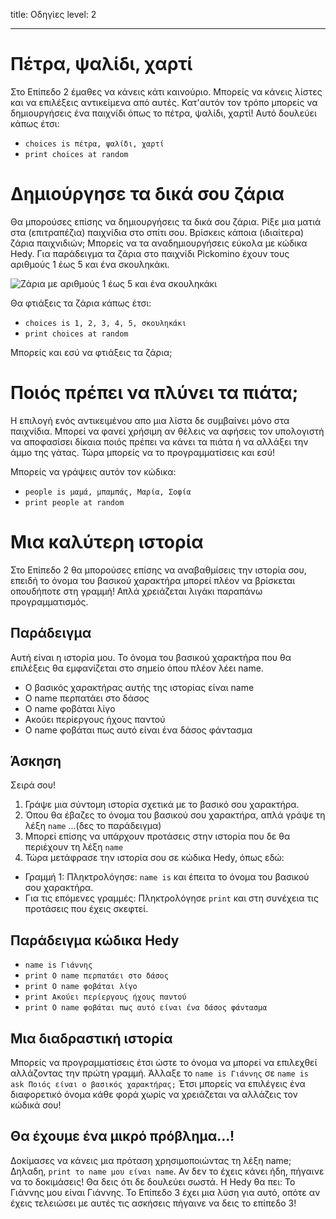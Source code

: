 title: Οδηγίες level: 2

---

# Πέτρα, ψαλίδι, χαρτί

Στο Επίπεδο 2 έμαθες να κάνεις κάτι καινούριο. Μπορείς να κάνεις λίστες και να επιλέξεις αντικείμενα από αυτές. Κατ'αυτόν τον τρόπο μπορείς να δημιουργήσεις ένα παιχνίδι όπως το πέτρα, ψαλίδι, χαρτί! Αυτό δουλεύει κάπως έτσι:

- `choices is πέτρα, ψαλίδι, χαρτί`
- `print choices at random`

# Δημιούργησε τα δικά σου ζάρια

Θα μπορούσες επίσης να δημιουργήσεις τα δικά σου ζάρια. Ρίξε μια ματιά στα (επιτραπέζια) παιχνίδια στο σπίτι σου. Βρίσκεις κάποια (ιδιαίτερα) ζάρια παιχνιδιών; Μπορείς να τα αναδημιουργήσεις εύκολα με κώδικα Hedy. Για παράδειγμα τα ζάρια στο παιχνίδι Pickomino έχουν τους αριθμούς 1 έως 5 και ένα σκουληκάκι.

![Ζάρια με αριθμούς 1 έως 5 και ένα σκουληκάκι](https://cdn.jsdelivr.net/gh/felienne/hedy@24f19e9ac16c981517e7243120bc714912407eb5/coursedata/img/dobbelsteen.jpeg)

Θα φτιάξεις τα ζάρια κάπως έτσι:

- `choices is 1, 2, 3, 4, 5, σκουληκάκι`
- `print choices at random`

Μπορείς και εσύ να φτιάξεις τα ζάρια;

# Ποιός πρέπει να πλύνει τα πιάτα;

Η επιλογή ενός αντικειμένου απο μια λίστα δε συμβαίνει μόνο στα παιχνίδια. Μπορεί να φανεί χρήσιμη αν θέλεις να αφήσεις τον υπολογιστή να αποφασίσει δίκαια ποιός πρέπει να κάνει τα πιάτα ή να αλλάξει την άμμο της γάτας. Τώρα μπορείς να το προγραμματίσεις και εσύ!

Μπορείς να γράψεις αυτόν τον κώδικα:

- `people is μαμά, μπαμπάς, Μαρία, Σοφία`
- `print people at random`

# Μια καλύτερη ιστορία

Στο Επίπεδο 2 θα μπορούσες επίσης να αναβαθμίσεις την ιστορία σου, επειδή το όνομα του βασικού χαρακτήρα μπορεί πλέον να βρίσκεται οπουδήποτε στη γραμμή! Απλά χρειάζεται λιγάκι παραπάνω προγραμματισμός.

## Παράδειγμα

Αυτή είναι η ιστορία μου. Το όνομα του βασικού χαρακτήρα που θα επιλέξεις θα εμφανίζεται στο σημείο όπου πλέον λέει name.

- Ο βασικός χαρακτήρας αυτής της ιστορίας είναι name
- Ο name περπατάει στο δάσος
- Ο name φοβάται λίγο
- Ακούει περίεργους ήχους παντού
- Ο name φοβάται πως αυτό είναι ένα δάσος φάντασμα

## Άσκηση

Σειρά σου!

1. Γράψε μια σύντομη ιστορία σχετικά με το βασικό σου χαρακτήρα.
2. Όπου θα έβαζες το όνομα του βασικού σου χαρακτήρα, απλά γράψε τη λέξη `name` ...(δες το παράδειγμα)
3. Μπορεί επίσης να υπάρχουν προτάσεις στην ιστορία που δε θα περιέχουν τη λέξη `name`
4. Τώρα μετάφρασε την ιστορία σου σε κώδικα Hedy, όπως εδώ:

- Γραμμή 1: Πληκτρολόγησε: `name is` και έπειτα το όνομα του βασικού σου χαρακτήρα.
- Για τις επόμενες γραμμές: Πληκτρολόγησε `print` και στη συνέχεια τις προτάσεις που έχεις σκεφτεί.

## Παράδειγμα κώδικα Hedy

- `name is Γιάννης`
- `print Ο name περπατάει στο δάσος`
- `print Ο name φοβάται λίγο`
- `print Ακούει περίεργους ήχους παντού`
- `print Ο name φοβάται πως αυτό είναι ένα δάσος φάντασμα`

## Μια διαδραστική ιστορία

Μπορείς να προγραμματίσεις έτσι ώστε το όνομα να μπορεί να επιλεχθεί αλλάζοντας την πρώτη γραμμή. Άλλαξε το `name is Γιάννης` σε `name is ask Ποιός είναι ο βασικός χαρακτήρας;` Έτσι μπορείς να επιλέγεις ένα διαφορετικό όνομα κάθε φορά χωρίς να χρειάζεται να αλλάζεις τον κώδικά σου!

## Θα έχουμε ένα μικρό πρόβλημα…!

Δοκίμασες να κάνεις μια πρόταση χρησιμοποιώντας τη λέξη name; Δηλαδη, `print το name μου είναι name`. Αν δεν το έχεις κάνει ήδη, πήγαινε να το δοκιμάσεις! Θα δεις ότι δε δουλεύει σωστά. H Hedy θα πει: To Γιάννης μου είναι Γιάννης. To Επίπεδο 3 έχει μια λύση για αυτό, οπότε αν έχεις τελειώσει με αυτές τις ασκήσεις πήγαινε να δεις το επίπεδο 3!
